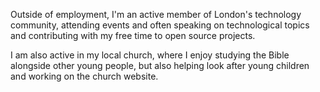 Outside of employment, I'm an active member of London's technology community, attending events and often speaking on technological topics and contributing with my free time to open source projects.

I am also active in my local church, where I enjoy studying the Bible alongside other young people, but also helping look after young children and working on the church website.